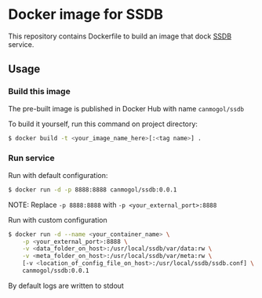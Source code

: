 # Docker image for SSDB

This repository contains Dockerfile to build an image that dock [SSDB](http://ssdb.io/) service.

## Usage

### Build this image

The pre-built image is published in Docker Hub with name `canmogol/ssdb`

To build it yourself, run this command on project directory:
```sh
$ docker build -t <your_image_name_here>[:<tag name>] .
```

### Run service
Run with default configuration:
```sh
$ docker run -d -p 8888:8888 canmogol/ssdb:0.0.1 
```
NOTE: Replace `-p 8888:8888` with `-p <your_external_port>:8888`

Run with custom configuration
```sh
$ docker run -d --name <your_container_name> \
	-p <your_external_port>:8888 \
	-v <data_folder_on_host>:/usr/local/ssdb/var/data:rw \
	-v <meta_folder_on_host>:/usr/local/ssdb/var/meta:rw \
	[-v <location_of_config_file_on_host>:/usr/local/ssdb/ssdb.conf] \
	canmogol/ssdb:0.0.1
```

By default logs are written to stdout
